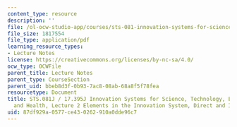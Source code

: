 ```yaml
---
content_type: resource
description: ''
file: /ol-ocw-studio-app/courses/sts-081-innovation-systems-for-science-technology-energy-manufacturing-and-health-spring-2017/87df929a0577ce430262910a0dde96c7_MITSTS_081JS17_lec2.pdf
file_size: 1817554
file_type: application/pdf
learning_resource_types:
- Lecture Notes
license: https://creativecommons.org/licenses/by-nc-sa/4.0/
ocw_type: OCWFile
parent_title: Lecture Notes
parent_type: CourseSection
parent_uid: bbeb8d3f-0b93-7ac8-08ab-68a8f5f78fea
resourcetype: Document
title: STS.081J / 17.395J Innovation Systems for Science, Technology, Energy, Manufacturing,
  and Health, Lecture 2 Elements in the Innovation System, Direct and Indirect
uid: 87df929a-0577-ce43-0262-910a0dde96c7
---
```

